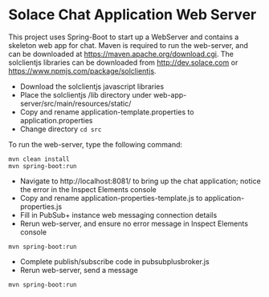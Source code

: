 # Solace Chat Application Web Server
This project uses Spring-Boot to start up a WebServer and contains a skeleton web app for chat. Maven is required to run the web-server, and can be downloaded at https://maven.apache.org/download.cgi. The solclientjs libraries can be downloaded from http://dev.solace.com or https://www.npmjs.com/package/solclientjs.

* Download the solclientjs javascript libraries 
* Place the solclientjs /lib directory under web-app-server/src/main/resources/static/
* Copy and rename application-template.properties to application.properties
* Change directory `cd src`

To run the web-server, type the following command:

```
mvn clean install
mvn spring-boot:run
```

* Navigate to http://localhost:8081/ to bring up the chat application; notice the error in the Inspect Elements console
* Copy and rename application-properties-template.js to application-properties.js
* Fill in PubSub+ instance web messaging connection details
* Rerun web-server, and ensure no error message in Inspect Elements console

```
mvn spring-boot:run
```

* Complete publish/subscribe code in pubsubplusbroker.js
* Rerun web-server, send a message

```
mvn spring-boot:run
```
